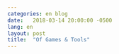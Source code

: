 ```yaml
---
categories: en blog
date:   2018-03-14 20:00:00 -0500
lang: en
layout: post
title:  "Of Games & Tools"
---
```


